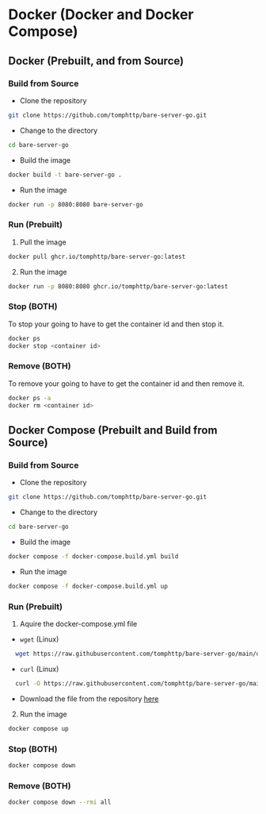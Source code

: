 # Docker (Docker and Docker Compose)

## Docker (Prebuilt, and from Source)

### Build from Source

- Clone the repository
```bash
git clone https://github.com/tomphttp/bare-server-go.git 
```

- Change to the directory
```bash
cd bare-server-go
```

- Build the image
```bash
docker build -t bare-server-go .
```

- Run the image
```bash
docker run -p 8080:8080 bare-server-go
```

### Run (Prebuilt)

1. Pull the image
```bash
docker pull ghcr.io/tomphttp/bare-server-go:latest
```

2. Run the image
```bash
docker run -p 8080:8080 ghcr.io/tomphttp/bare-server-go:latest
```

### Stop (BOTH)

To stop your going to have to get the container id and then stop it.

```bash
docker ps
docker stop <container id>
```

### Remove (BOTH)

To remove your going to have to get the container id and then remove it.

```bash
docker ps -a
docker rm <container id>
```


## Docker Compose (Prebuilt and Build from Source)

### Build from Source

- Clone the repository
```bash
git clone https://github.com/tomphttp/bare-server-go.git 
```

- Change to the directory
```bash
cd bare-server-go
```

- Build the image
```bash
docker compose -f docker-compose.build.yml build
```

- Run the image
```bash
docker compose -f docker-compose.build.yml up
```

### Run (Prebuilt)

1. Aquire the docker-compose.yml file
  - `wget` (Linux)
  ```bash
    wget https://raw.githubusercontent.com/tomphttp/bare-server-go/main/docker-compose.yml
```
  - `curl` (Linux)
  ```bash
    curl -O https://raw.githubusercontent.com/tomphttp/bare-server-go/main/docker-compose.yml
```
  - Download the file from the repository [here](https://github.com/tomphttp/bare-server-go/tree/main/docker-compose.yml)

2. Run the image
```bash
docker compose up
```

### Stop (BOTH)

```bash
docker compose down
```

### Remove (BOTH)

```bash
docker compose down --rmi all
```
